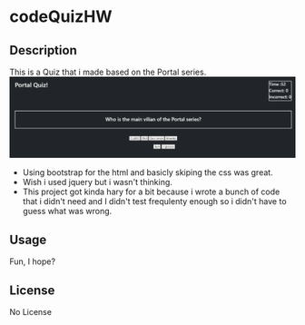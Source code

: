 # codeQuizHW

## Description

This is a Quiz that i made based on the Portal series.
![Quiz for the Portal series](https://github.com/HavoxPrime/codeQuizHW/blob/main/assets/imgs/codeQuizHWpic.png)

- Using bootstrap for the html and basicly skiping the css was great.
- Wish i used jquery but i wasn't thinking.
- This project got kinda hary for a bit because i wrote a bunch of code that i didn't need and I didn't test frequlenty enough so i didn't have to guess what was wrong.

## Usage

Fun, I hope?

## License

No License
